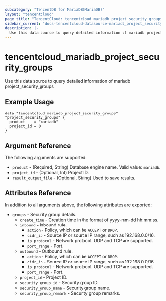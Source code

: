 ```yaml
---
subcategory: "TencentDB for MariaDB(MariaDB)"
layout: "tencentcloud"
page_title: "TencentCloud: tencentcloud_mariadb_project_security_groups"
sidebar_current: "docs-tencentcloud-datasource-mariadb_project_security_groups"
description: |-
  Use this data source to query detailed information of mariadb project_security_groups
---
```


# tencentcloud_mariadb_project_security_groups

Use this data source to query detailed information of mariadb project_security_groups

## Example Usage

```hcl
data "tencentcloud_mariadb_project_security_groups" "project_security_groups" {
  product    = "mariadb"
  project_id = 0
}
```

## Argument Reference

The following arguments are supported:

* `product` - (Required, String) Database engine name. Valid value: `mariadb`.
* `project_id` - (Optional, Int) Project ID.
* `result_output_file` - (Optional, String) Used to save results.

## Attributes Reference

In addition to all arguments above, the following attributes are exported:

* `groups` - Security group details.
  * `create_time` - Creation time in the format of yyyy-mm-dd hh:mm:ss.
  * `inbound` - Inbound rule.
    * `action` - Policy, which can be `ACCEPT` or `DROP`.
    * `cidr_ip` - Source IP or source IP range, such as 192.168.0.0/16.
    * `ip_protocol` - Network protocol. UDP and TCP are supported.
    * `port_range` - Port.
  * `outbound` - Outbound rule.
    * `action` - Policy, which can be `ACCEPT` or `DROP`.
    * `cidr_ip` - Source IP or source IP range, such as 192.168.0.0/16.
    * `ip_protocol` - Network protocol. UDP and TCP are supported.
    * `port_range` - Port.
  * `project_id` - Project ID.
  * `security_group_id` - Security group ID.
  * `security_group_name` - Security group name.
  * `security_group_remark` - Security group remarks.


